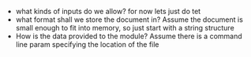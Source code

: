 - what kinds of inputs do we allow? for now lets just do tet
- what format shall we store the document in? Assume the document is small
enough to fit into memory, so just start with a string structure
- How is the data provided to the module? Assume there is a command line param
specifying the location of the file

